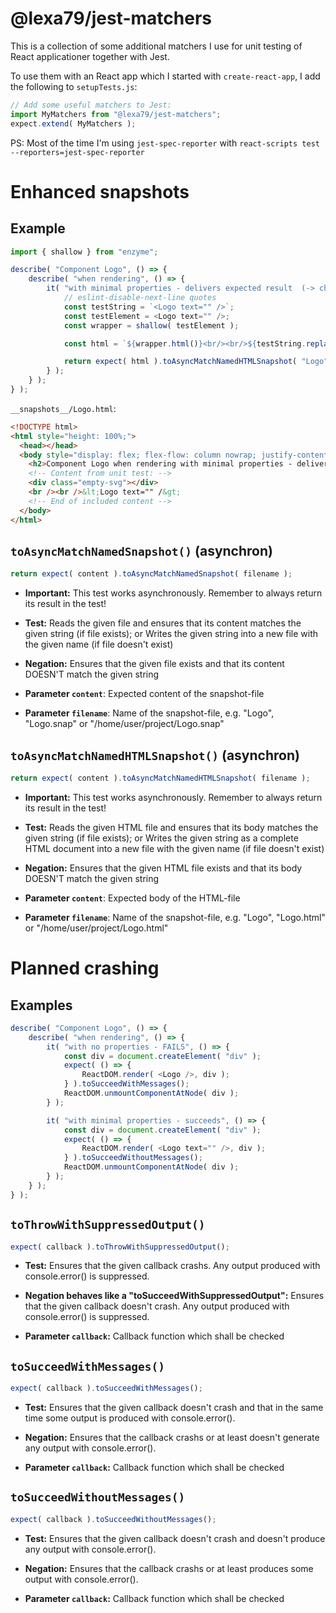 # @lexa79/jest-matchers

This is a collection of some additional matchers I use for unit testing of React applicationer together with Jest.

To use them with an React app which I started with `create-react-app`, I add the following to `setupTests.js`:

``` js
// Add some useful matchers to Jest:
import MyMatchers from "@lexa79/jest-matchers";
expect.extend( MyMatchers );
```

PS: Most of the time I'm using `jest-spec-reporter` with `react-scripts test --reporters=jest-spec-reporter`

# Enhanced snapshots

## Example

``` js
import { shallow } from "enzyme";

describe( "Component Logo", () => {
	describe( "when rendering", () => {
		it( "with minimal properties - delivers expected result  (-> check snapshot, too)", () => {
			// eslint-disable-next-line quotes
			const testString = `<Logo text="" />`;
			const testElement = <Logo text="" />;
			const wrapper = shallow( testElement );

			const html = `${wrapper.html()}<br/><br/>${testString.replace( "<", "&lt;" ).replace( ">", "&gt;" )}`;

			return expect( html ).toAsyncMatchNamedHTMLSnapshot( "Logo" );
		} );
	} );
} );
```

`__snapshots__/Logo.html`:

``` html
<!DOCTYPE html>
<html style="height: 100%;">
  <head></head>
  <body style="display: flex; flex-flow: column nowrap; justify-content: center; align-items: center; height: 100%;">
    <h2>Component Logo when rendering with minimal properties - delivers expected result (-> check snapshot, too)</h2>
    <!-- Content from unit test: -->
    <div class="empty-svg"></div>
    <br /><br />&lt;Logo text="" /&gt;
    <!-- End of included content -->
  </body>
</html>
```

## `toAsyncMatchNamedSnapshot()` (asynchron)

``` js
return expect( content ).toAsyncMatchNamedSnapshot( filename );
```

* **Important:**
  This test works asynchronously. Remember to always return its result in the test!

* **Test:**
  Reads the given file and ensures that its content matches the given string (if file exists); or
  Writes the given string into a new file with the given name (if file doesn't exist)

* **Negation:**
  Ensures that the given file exists and that its content DOESN'T match the given string

* **Parameter `content`**:
  Expected content of the snapshot-file

* **Parameter `filename`**:
  Name of the snapshot-file, e.g. "Logo", "Logo.snap" or "/home/user/project/Logo.snap"

## `toAsyncMatchNamedHTMLSnapshot()` (asynchron)

``` js
return expect( content ).toAsyncMatchNamedHTMLSnapshot( filename );
```

* **Important:**
  This test works asynchronously. Remember to always return its result in the test!

* **Test:**
  Reads the given HTML file and ensures that its body matches the given string (if file exists); or
  Writes the given string as a complete HTML document into a new file with the given name (if file doesn't exist)

* **Negation:**
  Ensures that the given HTML file exists and that its body DOESN'T match the given string

* **Parameter `content`**:
  Expected body of the HTML-file

* **Parameter `filename`**:
  Name of the snapshot-file, e.g. "Logo", "Logo.html" or "/home/user/project/Logo.html"

# Planned crashing

## Examples

``` js
describe( "Component Logo", () => {
	describe( "when rendering", () => {
		it( "with no properties - FAILS", () => {
			const div = document.createElement( "div" );
			expect( () => {
				ReactDOM.render( <Logo />, div );
			} ).toSucceedWithMessages();
			ReactDOM.unmountComponentAtNode( div );
		} );

		it( "with minimal properties - succeeds", () => {
			const div = document.createElement( "div" );
			expect( () => {
				ReactDOM.render( <Logo text="" />, div );
			} ).toSucceedWithoutMessages();
			ReactDOM.unmountComponentAtNode( div );
		} );
	} );
} );
```

## `toThrowWithSuppressedOutput()`

``` js
expect( callback ).toThrowWithSuppressedOutput();
```

* **Test:**
  Ensures that the given callback crashs.
  Any output produced with console.error() is suppressed.

* **Negation behaves like a "toSucceedWithSuppressedOutput":**
  Ensures that the given callback doesn't crash.
  Any output produced with console.error() is suppressed.

* **Parameter `callback`:**
  Callback function which shall be checked

## `toSucceedWithMessages()`

``` js
expect( callback ).toSucceedWithMessages();
```

* **Test:**
  Ensures that the given callback doesn't crash
  and that in the same time some output is produced with console.error().

* **Negation:**
  Ensures that the callback crashs or
  at least doesn't generate any output with console.error().

* **Parameter `callback`:**
  Callback function which shall be checked

## `toSucceedWithoutMessages()`

``` js
expect( callback ).toSucceedWithoutMessages();
```

* **Test:** 
  Ensures that the given callback doesn't crash
  and doesn't produce any output with console.error().

* **Negation:**
  Ensures that the callback crashs or
  at least produces some output with console.error().

* **Parameter `callback`:**
  Callback function which shall be checked
